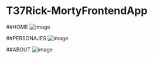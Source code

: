 # T37Rick-MortyFrontendApp


##HOME
![image](https://user-images.githubusercontent.com/99056015/172336817-8e360109-d0b0-453a-804b-f9fc66efc95c.png)



##PERSONAJES
![image](https://user-images.githubusercontent.com/99056015/172336948-d82f5762-0a28-4659-9854-62885f6b5aec.png)


##ABOUT
![image](https://user-images.githubusercontent.com/99056015/172337010-02facea1-febd-41dd-899c-0269f1729e49.png)
